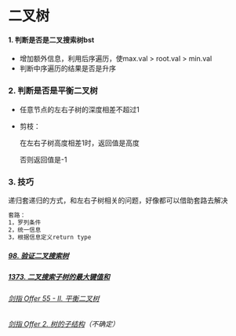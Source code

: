 # 二叉树

#### 1. 判断是否是二叉搜索树bst

- 增加额外信息，利用后序遍历，使max.val > root.val > min.val
- 判断中序遍历的结果是否是升序

### 2. 判断是否是平衡二叉树

- 任意节点的左右子树的深度相差不超过1

- 剪枝：

  在左右子树高度相差1时，返回值是高度

  否则返回值是-1

### 3. 技巧

递归套递归的方式，和左右子树相关的问题，好像都可以借助套路去解决

```tex
套路：
1，罗列条件
2，统一信息
3，根据信息定义return type
```

##### [98. 验证二叉搜索树](https://leetcode-cn.com/problems/validate-binary-search-tree/)

##### [1373. 二叉搜索子树的最大键值和](https://leetcode-cn.com/problems/maximum-sum-bst-in-binary-tree/)

###### [剑指 Offer 55 - II. 平衡二叉树](https://leetcode-cn.com/problems/ping-heng-er-cha-shu-lcof/)

###### [剑指 Offer 2. 树的子结构](https://leetcode-cn.com/problems/shu-de-zi-jie-gou-lcof/)（不确定）



